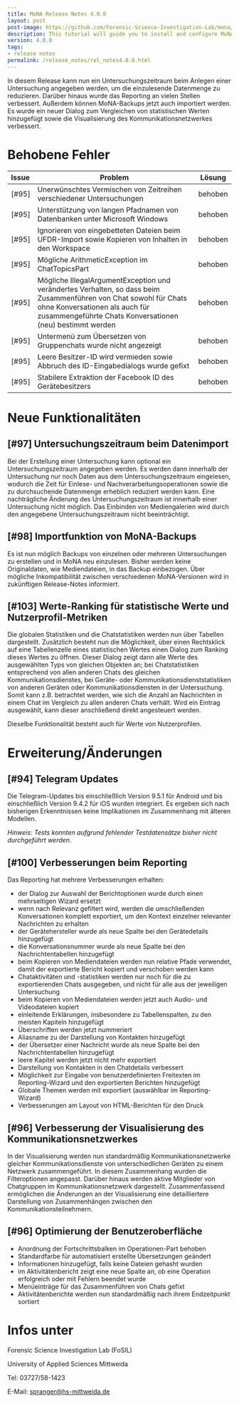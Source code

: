 ```yaml
---
title: MoNA Release Notes 4.0.0
layout: post
post-image: https://github.com/Forensic-Science-Investigation-Lab/mona/blob/487436845b6a457d986f63632f71deec9149639c/docs/assets/images/release_notes.png
description: This tutorial will guide you to install and configure MoNA and take the first steps to analyze mobile devices.
version: 4.0.0
tags:
- release notes
permalink: /release_notes/rel_notes4.0.0.html
---
```


<!-- Dieses Release enthält die Erkennung von Cyber-Grooming (in englischer Sprache). -->
In diesem Release kann nun ein Untersuchungszeitraum beim Anlegen einer Untersuchung angegeben werden, um die einzulesende Datenmenge zu reduzieren.
Darüber hinaus wurde das Reporting an vielen Stellen verbessert.
Außerdem können MoNA-Backups jetzt auch importiert werden.
Es wurde ein neuer Dialog zum Vergleichen von statistischen Werten hinzugefügt sowie die Visualisierung des Kommunikationsnetzwerkes verbessert.

# Behobene Fehler

Issue|Problem|Lösung
:-|------|------
[#95]| Unerwünschtes Vermischen von Zeitreihen verschiedener Untersuchungen | behoben
[#95]| Unterstützung von langen Pfadnamen von Datenbanken unter Microsoft Windows | behoben
[#95]| Ignorieren von eingebetteten Dateien beim UFDR-Import sowie Kopieren von Inhalten in den Workspace | behoben
[#95]| Mögliche ArithmeticException im ChatTopicsPart | behoben
[#95]| Mögliche IllegalArgumentException und verändertes Verhalten, so dass beim Zusammenführen von Chat sowohl für Chats ohne Konversationen als auch für zusammengeführte Chats Konversationen (neu) bestimmt werden | behoben
[#95]| Untermenü zum Übersetzen von Gruppenchats wurde nicht angezeigt | behoben
[#95]| Leere Besitzer-ID wird vermieden sowie Abbruch des ID-Eingabedialogs wurde gefixt | behoben
[#95]| Stabilere Extraktion der Facebook ID des Gerätebesitzers | behoben

# Neue Funktionalitäten

<!-- ## [#4] Markierung von Cyber-Grooming -->

<!-- Es können nun analog zu der bestehenden Nachrichtenmarkierung auch Konversationen markiert werden. -->
<!-- Zunächst unterstützt MoNA dabei die Erkennung von Konversationen, die Cyber-Grooming in englischer Sprache beinhalten. -->
<!-- Diese Markierungen werden sowohl in den Netzwerkdetails als auch in der Nachrichtentabelle angezeigt, und tauchen auch als neue Kategorie in den Statistiken auf. -->

## [#97] Untersuchungszeitraum beim Datenimport

Bei der Erstellung einer Untersuchung kann optional ein Untersuchungszeitraum angegeben werden. Es werden dann innerhalb der Untersuchung nur noch Daten aus dem Untersuchungszeitraum eingelesen, wodurch die Zeit für Einlese- und Nachverarbeitungsoperationen sowie die zu durchsuchende Datenmenge erheblich reduziert werden kann. Eine nachträgliche Änderung des Untersuchungszeitraum ist innerhalb einer Untersuchung nicht möglich. Das Einbinden von Mediengalerien wird durch den angegebene Untersuchungszeitraum nicht beeinträchtigt.

## [#98] Importfunktion von MoNA-Backups

Es ist nun möglich Backups von einzelnen oder mehreren Untersuchungen zu erstellen und in MoNA neu einzulesen. Bisher werden keine Originaldaten, wie Mediendateien, in das Backup einbezogen. Über mögliche Inkompatibilität zwischen verschiedenen MoNA-Versionen wird in zukünftigen Release-Notes informiert.

## [#103] Werte-Ranking für statistische Werte und Nutzerprofil-Metriken

Die globalen Statistiken und die Chatstatistiken werden nun über Tabellen dargestellt.
Zusätzlich besteht nun die Möglichkeit, über einen Rechtsklick auf eine Tabellenzelle eines statistischen Wertes einen Dialog zum Ranking dieses Wertes zu öffnen.
Dieser Dialog zeigt dann alle Werte des ausgewählten Typs von gleichen Objekten an; bei Chatstatistiken entsprechend von allen anderen Chats des gleichen Kommunikationsdienstes, bei Geräte- oder Kommunikationsdienststatistiken von anderen Geräten oder Kommunikationsdiensten in der Untersuchung.
Somit kann z.B. betrachtet werden, wie sich die Anzahl an Nachrichten in einem Chat im Vergleich zu allen anderen Chats verhält.
Wird ein Eintrag ausgewählt, kann dieser anschließend direkt angesteuert werden.

Dieselbe Funktionalität besteht auch für Werte von Nutzerprofilen.

# Erweiterung/Änderungen

## [#94] Telegram Updates

Die Telegram-Updates bis einschließlich Version 9.5.1 für Android und bis einschließlich Version 9.4.2 für iOS wurden integriert. Es ergeben sich nach bisherigen Erkenntnissen keine Implikationen im Zusammenhang mit älteren Modellen.

*Hinweis: Tests konnten aufgrund fehlender Testdatensätze bisher nicht durchgeführt werden.*


## [#100] Verbesserungen beim Reporting

Das Reporting hat mehrere Verbesserungen erhalten:

- der Dialog zur Auswahl der Berichtoptionen wurde durch einen mehrseitigen Wizard ersetzt
- wenn nach Relevanz gefiltert wird, werden die umschließenden Konversationen komplett exportiert, um den Kontext einzelner relevanter Nachrichten zu erhalten
- der Gerätehersteller wurde als neue Spalte bei den Gerätedetails hinzugefügt
- die Konversationsnummer wurde als neue Spalte bei den Nachrichtentabellen hinzugefügt
- beim Kopieren von Mediendateien werden nun relative Pfade verwendet, damit der exportierte Bericht kopiert und verschoben werden kann
- Chataktivitäten und -statistiken werden nur noch für die zu exportierenden Chats ausgegeben, und nicht für alle aus der jeweiligen Untersuchung
- beim Kopieren von Mediendateien werden jetzt auch Audio- und Videodateien kopiert
- einleitende Erklärungen, insbesondere zu Tabellenspalten, zu den meisten Kapiteln hinzugefügt
- Überschriften werden jetzt nummeriert
- Aliasname zu der Darstellung von Kontakten hinzugefügt
- der Übersetzer einer Nachricht wurde als neue Spalte bei den Nachrichtentabellen hinzugefügt
- leere Kapitel werden jetzt nicht mehr exportiert
- Darstellung von Kontakten in den Chatdetails verbessert
- Möglichkeit zur Eingabe von benutzerdefinierten Freitexten im Reporting-Wizard und den exportierten Berichten hinzugefügt
- Globale Themen werden mit exportiert (auswählbar im Reporting-Wizard)
- Verbesserungen am Layout von HTML-Berichten für den Druck

## [#96] Verbesserung der Visualisierung des Kommunikationsnetzwerkes

In der Visualisierung werden nun standardmäßig Kommunikationsnetzwerke gleicher Kommunikationsdienste von unterschiedlichen Geräten zu einem Netzwerk zusammengeführt. In diesem Zusammenhang wurden die Filteroptionen angepasst. Darüber hinaus werden aktive Mitglieder von Chatgruppen im Kommunikationsnetzwerk dargestellt. Zusammenfassend ermöglichen die Änderungen an der Visualisierung eine detailliertere Darstellung von Zusammenhängen zwischen den Kommunikationsteilnehmern.

## [#96] Optimierung der Benutzeroberfläche
- Anordnung der Fortschrittsbalken im Operationen-Part behoben
- Standardfarbe für automatisiert erstellte Übersetzungen geändert
- Informationen hinzugefügt, falls keine Dateien gehasht wurden
- im Aktivitätenbericht zeigt eine neue Spalte an, ob eine Operation erfolgreich oder mit Fehlern beendet wurde
- Menüeinträge für das Zusammenführen von Chats gefixt
- Aktivitätenberichte werden nun standardmäßig nach ihrem Endzeitpunkt sortiert

# Infos unter

Forensic Science Investigation Lab (FoSIL)

University of Applied Sciences Mittweida

Tel: 03727/58-1423

E-Mail: [spranger@hs-mittweida.de](mailto:spranger@hs-mittweida.de)